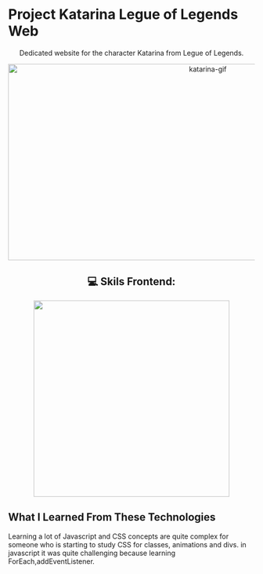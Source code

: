   # Project Katarina Legue of Legends Web
<div align="center">
    <p>
       Dedicated website for the character Katarina from Legue of Legends.
    </p>
    <img src="./src/img/Animação.gif" alt="katarina-gif" height="400px" width="800px"> 
</div>

<div align="center">
    <h2> 💻 Skils  Frontend: </h2>
      <img width="400px"  src="https://skillicons.dev/icons?i=html,css,javascript,git" />
  </div>

## What I Learned From These Technologies

Learning a lot of Javascript and CSS concepts are quite complex for someone who is starting to study CSS for classes, animations and divs.
in javascript it was quite challenging because learning ForEach,addEventListener.

